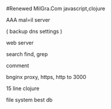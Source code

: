 #Renewed MilGra.Com
javascript,clojure

AAA
mal=il server

( backup dns settings )

web server

search find, grep

comment

bnginx proxy, https, http to 3000

15 line clojure

file system best db